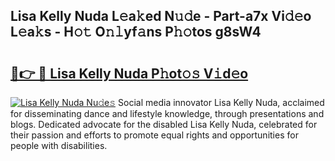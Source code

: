 ## Lisa Kelly Nuda L𝚎a𝚔ed N𝚞𝚍e - Part-a7x Vi𝚍𝚎o L𝚎a𝚔s - H𝚘𝚝 O𝚗𝚕yf𝚊ns P𝚑𝚘tos g8sW4

# <h2><a href="http://kff35l.oniu.top/?m=Lisa+Kelly+Nuda">🔗👉 🔴 Lisa Kelly Nuda P𝚑ot𝚘𝚜 V𝚒d𝚎o</a></h2>

[![Lisa Kelly Nuda Nu𝚍e𝚜](https://i.imgur.com/0qMVB7G.gif)](http://kff35l.oniu.top/?m=Lisa+Kelly+Nuda)
Social media innovator Lisa Kelly Nuda, acclaimed for disseminating dance and lifestyle knowledge, through presentations and blogs. Dedicated advocate for the disabled Lisa Kelly Nuda, celebrated for their passion and efforts to promote equal rights and opportunities for people with disabilities.  
